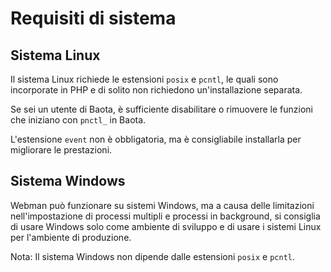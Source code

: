 # Requisiti di sistema

## Sistema Linux
Il sistema Linux richiede le estensioni `posix` e `pcntl`, le quali sono incorporate in PHP e di solito non richiedono un'installazione separata.

Se sei un utente di Baota, è sufficiente disabilitare o rimuovere le funzioni che iniziano con `pnctl_` in Baota.

L'estensione `event` non è obbligatoria, ma è consigliabile installarla per migliorare le prestazioni.

## Sistema Windows
Webman può funzionare su sistemi Windows, ma a causa delle limitazioni nell'impostazione di processi multipli e processi in background, si consiglia di usare Windows solo come ambiente di sviluppo e di usare i sistemi Linux per l'ambiente di produzione.

Nota: Il sistema Windows non dipende dalle estensioni `posix` e `pcntl`.
